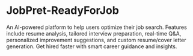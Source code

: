 # JobPret-ReadyForJob
An AI-powered platform to help users optimize their job search. Features include resume analysis, tailored interview preparation, real-time Q&amp;A, personalized improvement suggestions, and custom resume/cover letter generation. Get hired faster with smart career guidance and insights.

